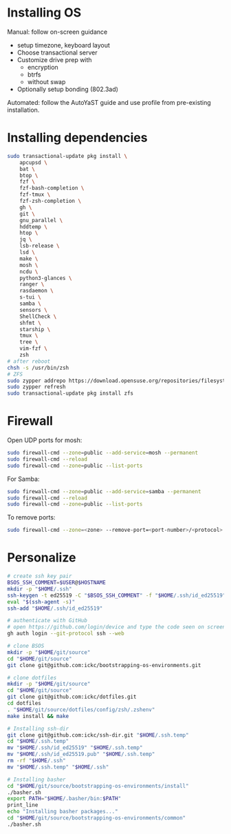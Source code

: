# Installing OS

Manual: follow on-screen guidance

- setup timezone, keyboard layout
- Choose transactional server
- Customize drive prep with
    - encryption
    - btrfs
    - without swap
- Optionally setup bonding (802.3ad)

Automated: follow the AutoYaST guide and use profile from pre-existing installation.

# Installing dependencies

```bash
sudo transactional-update pkg install \
    apcupsd \
    bat \
    btop \
    fzf \
    fzf-bash-completion \
    fzf-tmux \
    fzf-zsh-completion \
    gh \
    git \
    gnu_parallel \
    hddtemp \
    htop \
    jq \
    lsb-release \
    lsd \
    make \
    mosh \
    ncdu \
    python3-glances \
    ranger \
    rasdaemon \
    s-tui \
    samba \
    sensors \
    ShellCheck \
    shfmt \
    starship \
    tmux \
    tree \
    vim-fzf \
    zsh
# after reboot
chsh -s /usr/bin/zsh
# ZFS
sudo zypper addrepo https://download.opensuse.org/repositories/filesystems/$(lsb_release -rs)/filesystems.repo
sudo zypper refresh
sudo transactional-update pkg install zfs
```

# Firewall

Open UDP ports for mosh:

```bash
sudo firewall-cmd --zone=public --add-service=mosh --permanent
sudo firewall-cmd --reload
sudo firewall-cmd --zone=public --list-ports
```

For Samba:

```bash
sudo firewall-cmd --zone=public --add-service=samba --permanent
sudo firewall-cmd --reload
sudo firewall-cmd --zone=public --list-ports
```

To remove ports:

```bash
sudo firewall-cmd --zone=<zone> --remove-port=<port-number>/<protocol> --permanent
```

# Personalize

```bash
# create ssh key pair
BSOS_SSH_COMMENT=$USER@$HOSTNAME
mkdir -p "$HOME/.ssh"
ssh-keygen -t ed25519 -C "$BSOS_SSH_COMMENT" -f "$HOME/.ssh/id_ed25519"
eval "$(ssh-agent -s)"
ssh-add "$HOME/.ssh/id_ed25519"

# authenticate with GitHub
# open https://github.com/login/device and type the code seen on screen
gh auth login --git-protocol ssh --web

# clone BSOS
mkdir -p "$HOME/git/source"
cd "$HOME/git/source"
git clone git@github.com:ickc/bootstrapping-os-environments.git

# clone dotfiles
mkdir -p "$HOME/git/source"
cd "$HOME/git/source"
git clone git@github.com:ickc/dotfiles.git
cd dotfiles
. "$HOME/git/source/dotfiles/config/zsh/.zshenv"
make install && make

# Installing ssh-dir
git clone git@github.com:ickc/ssh-dir.git "$HOME/.ssh.temp"
cd "$HOME/.ssh.temp"
mv "$HOME/.ssh/id_ed25519" "$HOME/.ssh.temp"
mv "$HOME/.ssh/id_ed25519.pub" "$HOME/.ssh.temp"
rm -rf "$HOME/.ssh"
mv "$HOME/.ssh.temp" "$HOME/.ssh"

# Installing basher
cd "$HOME/git/source/bootstrapping-os-environments/install"
./basher.sh
export PATH="$HOME/.basher/bin:$PATH"
print_line
echo "Installing basher packages..."
cd "$HOME/git/source/bootstrapping-os-environments/common"
./basher.sh
```

